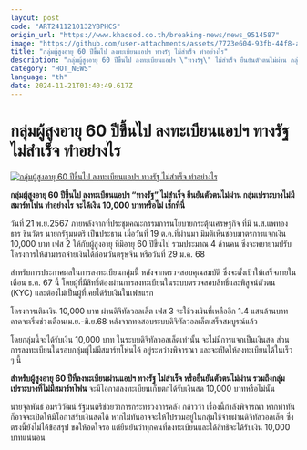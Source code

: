 ```yaml
---
layout: post
code: "ART2411210132YBPHCS"
origin_url: "https://www.khaosod.co.th/breaking-news/news_9514587"
image: "https://github.com/user-attachments/assets/7723e604-93fb-44f8-ac45-e4d8eff37b67"
title: "กลุ่มผู้สูงอายุ 60 ปีขึ้นไป ลงทะเบียนแอปฯ ทางรัฐ ไม่สำเร็จ ทำอย่างไร"
description: "กลุ่มผู้สูงอายุ 60 ปีขึ้นไป ลงทะเบียนแอปฯ \"ทางรัฐ\" ไม่สำเร็จ ยืนยันตัวตนไม่ผ่าน กลุ่มเปราะบางไม่มีสมาร์ทโฟน ทำอย่างไร จะได้เงิน 10,000 บาทหรือไม่ เช็กที่นี่"
category: "HOT_NEWS"
language: "th"
date: 2024-11-21T01:40:49.617Z
---
```


# กลุ่มผู้สูงอายุ 60 ปีขึ้นไป ลงทะเบียนแอปฯ ทางรัฐ ไม่สำเร็จ ทำอย่างไร

[![กลุ่มผู้สูงอายุ 60 ปีขึ้นไป ลงทะเบียนแอปฯ ทางรัฐ ไม่สำเร็จ ทำอย่างไร](https://www.khaosod.co.th/wpapp/uploads/2024/11/government.jpg "กลุ่มผู้สูงอายุ 60 ปีขึ้นไป ลงทะเบียนแอปฯ ทางรัฐ ไม่สำเร็จ ทำอย่างไร")](https://www.khaosod.co.th/wpapp/uploads/2024/11/government.jpg)

**กลุ่มผู้สูงอายุ 60 ปีขึ้นไป ลงทะเบียนแอปฯ “ทางรัฐ” ไม่สำเร็จ ยืนยันตัวตนไม่ผ่าน กลุ่มเปราะบางไม่มีสมาร์ทโฟน ทำอย่างไร จะได้เงิน 10,000 บาทหรือไม่ เช็กที่นี่**

วันที่ 21 พ.ย.2567 ภายหลังจากที่ประชุมคณะกรรมการนโยบายกระตุ้นเศรษฐกิจ ที่มี น.ส.แพทองธาร ชินวัตร นายกรัฐมนตรี เป็นประธาน เมื่อวันที่ 19 ต.ค.ที่ผ่านมา มีมติเห็นชอบมาตรการแจกเงิน 10,000 บาท เฟส 2 ให้กับผู้สูงอายุ ที่มีอายุ 60 ปีขึ้นไป รวมประมาณ 4 ล้านคน ซึ่งจะพยายามปรับโครงการให้สามารถจ่ายเงินได้ก่อนวันตรุษจีน หรือวันที่ 29 ม.ค. 68

สำหรับการประกาศผลในการลงทะเบียนกลุ่มนี้ หลังจากตรวจสอบคุณสมบัติ ซึ่งจะตั้งเป้าให้เสร็จภายในเดือน ธ.ค. 67 นี้ โดยผู้ที่มีสิทธิ์ต้องผ่านการลงทะเบียนในระบบตรวจสอบสิทธิ์และพิสูจน์ตัวตน (KYC) และต้องไม่เป็นผู้ที่เคยได้รับเงินในเฟสแรก

โครงการเติมเงิน 10,000 บาท ผ่านดิจิทัลวอลเล็ต เฟส 3 จะใช้วงเงินที่เหลืออีก 1.4 แสนล้านบาท คาดจะเริ่มช่วงเดือนเม.ย.-มิ.ย.68 หลังจากทดสอบระบบดิจิทัลวอลเล็ตเสร็จสมบูรณ์แล้ว

โดยกลุ่มนี้จะได้รับเงิน 10,000 บาท ในระบบดิจิทัลวอลเล็ตเท่านั้น จะไม่มีการแจกเป็นเงินสด ส่วนการลงทะเบียนในรอบกลุ่มผู้ไม่มีสมาร์ทโฟนได้ อยู่ระหว่างพิจารณา และจะเปิดให้ลงทะเบียนได้ในเร็ว ๆ นี้

**สำหรับผู้สูงอายุ 60 ปีที่ลงทะเบียนผ่านแอปฯ ทางรัฐ ไม่สำเร็จ หรือยืนยันตัวตนไม่ผ่าน** **รวมถึงกลุ่มเปราะบางที่ไม่มีสมาร์ทโฟน** จะมีโอกาสลงทะเบียนเก็บตกได้รับเงินสด 10,000 บาทหรือไม่นั้น

นายจุลพันธ์ อมรวิวัฒน์ รัฐมนตรีช่วยว่าการกระทรวงการคลัง กล่าวว่า เรื่องนี้กำลังพิจารณา หากทำทันก็อาจจะเปิดให้มีโอกาสรับเงินสดได้ หากไม่ทันอาจจะให้ไปรวมอยู่ในกลุ่มใช้จ่ายผ่านดิจิทัลวอลเล็ต ซึ่งตรงนี้ยังไม่ได้ข้อสรุป ขอให้อดใจรอ แต่ยืนยันว่าทุกคนที่ลงทะเบียนและได้สิทธิจะได้รับเงิน 10,000 บาทแน่นอน